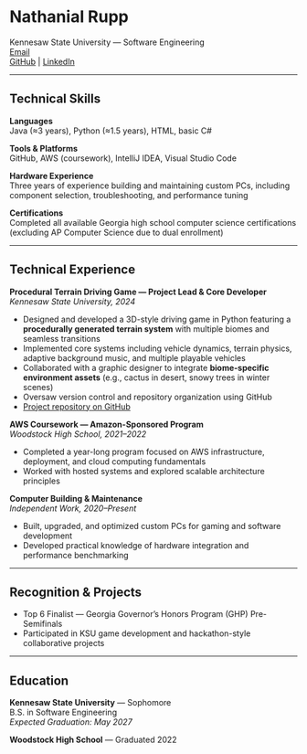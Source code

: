 # Nathanial Rupp  
Kennesaw State University — Software Engineering  
[Email](mailto:nrupp@students.kennesaw.edu)  
[GitHub](https://github.com/nrupp1) | [LinkedIn](https://www.linkedin.com/in/nathan-rupp-460b771a8/)  

---

## Technical Skills

**Languages**  
Java (≈3 years), Python (≈1.5 years), HTML, basic C#

**Tools & Platforms**  
GitHub, AWS (coursework), IntelliJ IDEA, Visual Studio Code

**Hardware Experience**  
Three years of experience building and maintaining custom PCs, including component selection, troubleshooting, and performance tuning

**Certifications**  
Completed all available Georgia high school computer science certifications (excluding AP Computer Science due to dual enrollment)

---

## Technical Experience

**Procedural Terrain Driving Game — Project Lead & Core Developer**  
*Kennesaw State University, 2024*  
- Designed and developed a 3D-style driving game in Python featuring a **procedurally generated terrain system** with multiple biomes and seamless transitions  
- Implemented core systems including vehicle dynamics, terrain physics, adaptive background music, and multiple playable vehicles  
- Collaborated with a graphic designer to integrate **biome-specific environment assets** (e.g., cactus in desert, snowy trees in winter scenes)  
- Oversaw version control and repository organization using GitHub  
- [Project repository on GitHub](https://github.com/nrupp1)

**AWS Coursework — Amazon-Sponsored Program**  
*Woodstock High School, 2021–2022*  
- Completed a year-long program focused on AWS infrastructure, deployment, and cloud computing fundamentals  
- Worked with hosted systems and explored scalable architecture principles  

**Computer Building & Maintenance**  
*Independent Work, 2020–Present*  
- Built, upgraded, and optimized custom PCs for gaming and software development  
- Developed practical knowledge of hardware integration and performance benchmarking  

---

## Recognition & Projects

- Top 6 Finalist — Georgia Governor’s Honors Program (GHP) Pre-Semifinals  
- Participated in KSU game development and hackathon-style collaborative projects  

---

## Education

**Kennesaw State University** — Sophomore  
B.S. in Software Engineering  
*Expected Graduation: May 2027*  

**Woodstock High School** — Graduated 2022  

